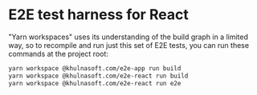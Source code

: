 # E2E test harness for React

"Yarn workspaces" uses its understanding of the build graph in a limited way, so
to recompile and run just this set of E2E tests, you can run these commands at
the project root:

```bash
yarn workspace @khulnasoft.com/e2e-app run build
yarn workspace @khulnasoft.com/e2e-react run build
yarn workspace @khulnasoft.com/e2e-react run e2e
```
